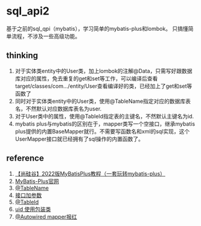 # sql_api2
 基于之前的sql_qpi（mybatis），学习简单的mybatis-plus和lombok。
 只搞懂简单流程，不涉及一些高级功能。

## thinking
   1. 对于实体类entity中的User类，加上lombok的注解@Data，只需写好跟数据库对应的属性，免去重复的get和set等工作，可以编译后查看target/classes/com.../entity/User查看编译好的类，已经加上了get和set等函数了
   2. 同时对于实体类entity中的User类，使用@TableName指定对应的数据库表名，不然默认对应数据库表名为user.
   3. 对于User类中的属性，使用@TableId指定表的主键名，不然默认主键名为id.
   4. mybatis plus与mybatis的区别在于，mapper类写一个空接口，继承mybatis plus提供的内置BaseMapper就行。不需要写函数名和xml的sql实现，这个UserMapper接口就已经拥有了sql操作的内置函数了。

## reference
   1. [【尚硅谷】2022版MyBatisPlus教程（一套玩转mybatis-plus）](https://www.bilibili.com/video/BV12R4y157Be?p=9&vd_source=7f470a794558fd74d5bdeba354eb1f32)
   2. [MyBatis-Plus官网](https://www.mybatis-plus.com/guide/quick-start.html)
   3. [@TableName](https://blog.csdn.net/qq_43265564/article/details/117650867)
   4. [接口加参数](https://blog.csdn.net/weixin_43453386/article/details/83419060)
   5. [@TableId](https://blog.csdn.net/huarenguo/article/details/108226079?ops_request_misc=%257B%2522request%255Fid%2522%253A%2522165734912216782395315767%2522%252C%2522scm%2522%253A%252220140713.130102334..%2522%257D&request_id=165734912216782395315767&biz_id=0&utm_medium=distribute.pc_search_result.none-task-blog-2~all~sobaiduend~default-1-108226079-null-null.142^v32^pc_rank_34,185^v2^control&utm_term=mybatis%20plus%20selectbyid%E4%BD%BF%E7%94%A8&spm=1018.2226.3001.4187)
   6. [uid 使用包装类](https://blog.csdn.net/lydms/article/details/118523445?ops_request_misc=&request_id=&biz_id=102&utm_term=This%20primary%20key%20of%20%22uid%22%20is%20p&utm_medium=distribute.pc_search_result.none-task-blog-2~all~sobaiduweb~default-0-118523445.142^v32^pc_rank_34,185^v2^control&spm=1018.2226.3001.4187)
   7. [@Autowired mapper报红](https://blog.csdn.net/hanhanhanxu/article/details/103530519)